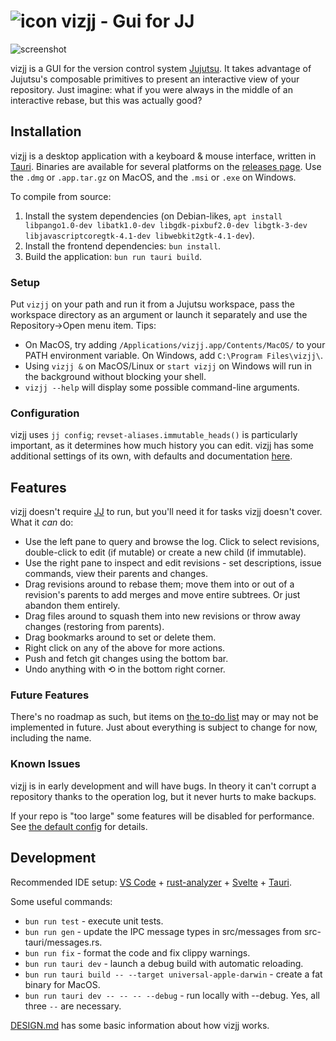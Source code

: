 # ![icon](src-tauri/icons/24x24.png) vizjj - Gui for JJ

![screenshot](src-tauri/resources/screenshot.png)

vizjj is a GUI for the version control system [Jujutsu](https://github.com/jj-vcs/jj).
It takes advantage of Jujutsu's composable primitives to present an interactive view of your repository.
Just imagine: what if you were always in the middle of an interactive rebase, but this was actually good?

## Installation

vizjj is a desktop application with a keyboard & mouse interface, written in [Tauri](https://tauri.app/).
Binaries are available for several platforms on the [releases page](https://github.com/Natural-selection1/vizjj/releases).
Use the `.dmg` or `.app.tar.gz` on MacOS, and the `.msi` or `.exe` on Windows.

To compile from source:

1. Install the system dependencies (on Debian-likes, `apt install libpango1.0-dev libatk1.0-dev libgdk-pixbuf2.0-dev libgtk-3-dev libjavascriptcoregtk-4.1-dev libwebkit2gtk-4.1-dev`).
2. Install the frontend dependencies: `bun install`.
3. Build the application: `bun run tauri build`.

### Setup

Put `vizjj` on your path and run it from a Jujutsu workspace, pass the workspace directory as an argument or launch it separately and use the Repository->Open menu item. Tips:

- On MacOS, try adding `/Applications/vizjj.app/Contents/MacOS/` to your PATH environment variable. On Windows, add `C:\Program Files\vizjj\`.
- Using `vizjj &` on MacOS/Linux or `start vizjj` on Windows will run in the background without blocking your shell.
- `vizjj --help` will display some possible command-line arguments.

### Configuration

vizjj uses `jj config`; `revset-aliases.immutable_heads()` is particularly important, as it determines how much history you can edit.
vizjj has some additional settings of its own, with defaults and documentation [here](src-tauri/src/config/vizjj.toml).

## Features

vizjj doesn't require [JJ](https://martinvonz.github.io/jj/latest/install-and-setup/) to run, but you'll need it for tasks vizjj doesn't cover. What it _can_ do:

- Use the left pane to query and browse the log. Click to select revisions, double-click to edit (if mutable) or create a new child (if immutable).
- Use the right pane to inspect and edit revisions - set descriptions, issue commands, view their parents and changes.
- Drag revisions around to rebase them; move them into or out of a revision's parents to add merges and move entire subtrees. Or just abandon them entirely.
- Drag files around to squash them into new revisions or throw away changes (restoring from parents).
- Drag bookmarks around to set or delete them.
- Right click on any of the above for more actions.
- Push and fetch git changes using the bottom bar.
- Undo anything with ⟲ in the bottom right corner.

### Future Features

There's no roadmap as such, but items on [the to-do list](TODO.md) may or may not be implemented in future.
Just about everything is subject to change for now, including the name.

### Known Issues

vizjj is in early development and will have bugs.
In theory it can't corrupt a repository thanks to the operation log, but it never hurts to make backups.

If your repo is "too large" some features will be disabled for performance.
See [the default config](src-tauri/src/config/vizjj.toml) for details.

## Development

Recommended IDE setup: [VS Code](https://code.visualstudio.com/) + [rust-analyzer](https://marketplace.visualstudio.com/items?itemName=rust-lang.rust-analyzer) + [Svelte](https://marketplace.visualstudio.com/items?itemName=svelte.svelte-vscode) + [Tauri](https://marketplace.visualstudio.com/items?itemName=tauri-apps.tauri-vscode).

Some useful commands:

- `bun run test` - execute unit tests.
- `bun run gen` - update the IPC message types in src/messages from src-tauri/messages.rs.
- `bun run fix` - format the code and fix clippy warnings.
- `bun run tauri dev` - launch a debug build with automatic reloading.
- `bun run tauri build -- --target universal-apple-darwin` - create a fat binary for MacOS.
- `bun run tauri dev -- -- -- --debug` - run locally with --debug. Yes, all three `--` are necessary.

[DESIGN.md](DESIGN.md) has some basic information about how vizjj works.
